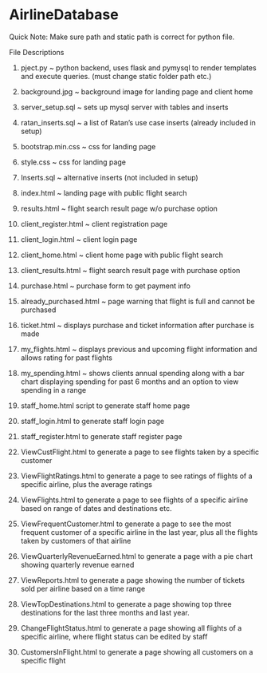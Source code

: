 # AirlineDatabase

Quick Note: Make sure path and static path is correct for python file.

File Descriptions

1. pject.py ~ python backend, uses flask and pymysql to render templates and execute queries. (must change static folder path etc.)

2. background.jpg ~ background image for landing page and client home

3. server_setup.sql ~ sets up mysql server with tables and inserts

4. ratan_inserts.sql ~ a list of Ratan’s use case inserts (already included in setup)

5. bootstrap.min.css ~ css for landing page

6. style.css ~ css for landing page

7. Inserts.sql ~ alternative inserts (not included in setup)

8. index.html ~ landing page with public flight search 

9. results.html ~ flight search result page w/o purchase option

10. client_register.html ~ client registration page

11. client_login.html ~ client login page

12. client_home.html ~ client home page with public flight search

13. client_results.html ~ flight search result page with purchase option

14. purchase.html ~ purchase form to get payment info

15. already_purchased.html ~ page warning that flight is full and cannot be purchased

16. ticket.html ~ displays purchase and ticket information after purchase is made

17. my_flights.html ~ displays previous and upcoming flight information and allows rating for past flights

18. my_spending.html ~ shows clients annual spending along with a bar chart displaying spending for past 6 months and an option to view spending in a range

19. staff_home.html script to generate staff home page

20. staff_login.html to generate staff login page

21. staff_register.html to generate staff register page

22. ViewCustFlight.html to generate a page to see flights taken by a specific customer

23. ViewFlightRatings.html to generate a page to see ratings of flights of a specific airline, plus the average ratings

24. ViewFlights.html to generate a page to see flights of a specific airline based on range of dates and destinations etc.

25. ViewFrequentCustomer.html to generate a page to see the most frequent customer of a specific airline in the last year, plus all the flights taken by customers of that airline

26. ViewQuarterlyRevenueEarned.html to generate a page with a pie chart showing quarterly revenue earned

27. ViewReports.html to generate a page showing the number of tickets sold per airline based on a time range

28. ViewTopDestinations.html to generate a page showing top three destinations for the last three months and last year.

29. ChangeFlightStatus.html to generate a page showing all flights of a specific airline, where flight status can be edited by staff

30. CustomersInFlight.html to generate a page showing all customers on a specific flight

